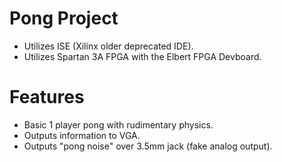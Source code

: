 # Pong Project
 - Utilizes ISE (Xilinx older deprecated IDE).
 - Utilizes Spartan 3A FPGA with the Elbert FPGA Devboard.
 
# Features
 - Basic 1 player pong with rudimentary physics.
 - Outputs information to VGA.
 - Outputs "pong noise" over 3.5mm jack (fake analog output).

